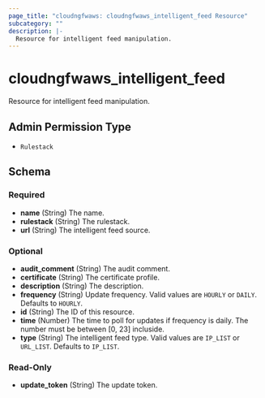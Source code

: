 ```yaml
---
page_title: "cloudngfwaws: cloudngfwaws_intelligent_feed Resource"
subcategory: ""
description: |-
  Resource for intelligent feed manipulation.
---
```


# cloudngfwaws_intelligent_feed

Resource for intelligent feed manipulation.


## Admin Permission Type

* `Rulestack`





<!-- schema generated by tfplugindocs -->
## Schema

### Required

- **name** (String) The name.
- **rulestack** (String) The rulestack.
- **url** (String) The intelligent feed source.

### Optional

- **audit_comment** (String) The audit comment.
- **certificate** (String) The certificate profile.
- **description** (String) The description.
- **frequency** (String) Update frequency. Valid values are `HOURLY` or `DAILY`. Defaults to `HOURLY`.
- **id** (String) The ID of this resource.
- **time** (Number) The time to poll for updates if frequency is daily. The number must be between [0, 23] incluside.
- **type** (String) The intelligent feed type. Valid values are `IP_LIST` or `URL_LIST`. Defaults to `IP_LIST`.

### Read-Only

- **update_token** (String) The update token.

